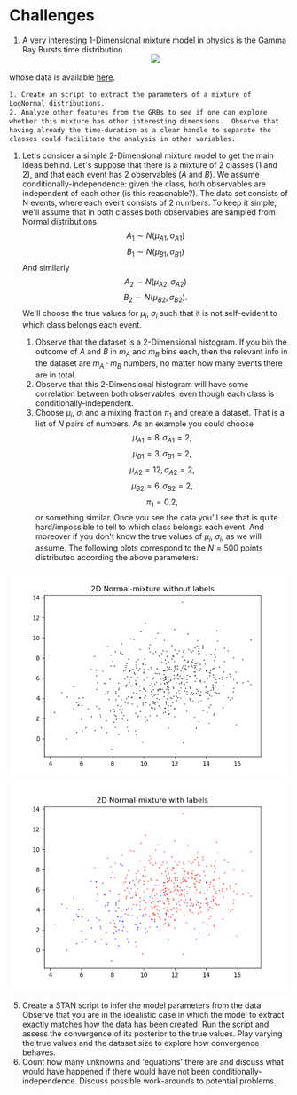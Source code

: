# Challenges


1. A very interesting 1-Dimensional mixture model in physics is the Gamma Ray Bursts time distribution
   <center><img src="https://gammaray.nsstc.nasa.gov/batse/grb/duration/images/4b_t90.gif"></center>
whose data is available <a href="https://gammaray.nsstc.nasa.gov/batse/grb/catalog/4b/index.html" target='grb'>here</a>.

    1. Create an script to extract the parameters of a mixture of LogNormal distributions.
    2. Analyze other features from the GRBs to see if one can explore whether this mixture has other interesting dimensions.  Observe that having already the time-duration as a clear handle to separate the classes could facilitate the analysis in other variables.


1. Let's consider a simple 2-Dimensional mixture model to get the main ideas behind.  Let's suppose that there is a mixture of 2 classes (1 and 2), and that each event has 2 observables ($A$ and $B$). We assume conditionally-independence: given the class, both observables are independent of each other (is this reasonable?). The data set consists of N events, where each event consists of 2 numbers.  To keep it simple, we'll assume that in both classes both observables are sampled from Normal distributions
    $$A_1 \sim N(\mu_{A1}, \sigma_{A1})$$
    $$B_1 \sim N(\mu_{B1}, \sigma_{B1})$$
And similarly
    $$A_2 \sim N(\mu_{A2}, \sigma_{A2})$$
    $$B_2 \sim N(\mu_{B2}, \sigma_{B2}).$$
We'll choose the true values for $\mu_i$, $\sigma_i$ such that it is not self-evident to which class belongs each event.

   1. Observe that the dataset is a 2-Dimensional histogram. If you bin the outcome of $A$ and $B$ in $m_A$ and $m_B$ bins each, then the relevant info in the dataset are $m_A \cdot m_B$ numbers, no matter how many events there are in total.
   2. Observe that this 2-Dimensional histogram will have some correlation between both observables, even though each class is conditionally-independent. 
   3. Choose $\mu_i$, $\sigma_i$ and a mixing fraction $\pi_1$ and create a dataset.  That is a list of $N$ pairs of numbers.  As an example you could choose
      $$ \mu_{A1} = 8 , \sigma_{A1}=2,$$
      $$ \mu_{B1} = 3 , \sigma_{B1}=2,$$
      $$ \mu_{A2} = 12 , \sigma_{A2}=2,$$
      $$ \mu_{B2} = 6 , \sigma_{B2}=2,$$
      $$ \pi_1 = 0.2,$$
   or something similar.  Once you see the data you'll see that is quite hard/impossible to tell to which class belongs each event.  And moreover if you don't know the true values of $\mu_i$, $\sigma_i$, as we will assume.  The following plots correspond to the $N=500$ points distributed according the above parameters:
<center><img src="figs/2D_gaussian-mixture_wo_labels.png" ><img src="figs/2D_gaussian-mixture_w_labels.png"></center>

   5. Create a STAN script to infer the model parameters from the data.  Observe that you are in the idealistic case in which the model to extract exactly matches how the data has been created.  Run the script and assess the convergence of its posterior to the true values.  Play varying the true values and the dataset size to explore how convergence behaves.
   6. Count how many unknowns and 'equations' there are and discuss what would have happened if there would have not been conditionally-independence.  Discuss possible work-arounds to potential problems.



